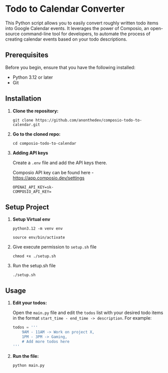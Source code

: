 # Todo to Calendar Converter

This Python script allows you to easily convert roughly written todo items into Google Calendar events. It leverages the power of Composio, an open-source command-line tool for developers, to automate the process of creating calendar events based on your todo descriptions.

## Prerequisites

Before you begin, ensure that you have the following installed:

- Python 3.12 or later
- Git

## Installation

1. **Clone the repository:**

   ```
   git clone https://github.com/anonthedev/composio-todo-to-calendar.git
   ```

2. **Go to the cloned repo:**

   ```
   cd composio-todo-to-calendar
   ```

3. **Adding API keys**

   Create a `.env` file and add the API keys there.

   Composio API key can be found here - https://app.composio.dev/settings

   ```
   OPENAI_API_KEY=sk-
   COMPOSIO_API_KEY=
   ```

## Setup Project

1. **Setup Virtual env**
    ```
    python3.12 -m venv env
    ```
    ```
    source env/bin/activate
    ```

1. Give execute permission to `setup.sh` file

   ```
   chmod +x ./setup.sh
   ```

2. Run the setup.sh file
   ```
   ./setup.sh
   ```

## Usage

1. **Edit your todos:**

   Open the `main.py` file and edit the `todos` list with your desired todo items in the format `start_time - end_time -> description`. For example:

   ```python
   todos = '''
       9AM - 11AM -> Work on project X,
       1PM - 3PM -> Gaming,
       # Add more todos here
   '''
   ```

2. **Run the file:**
   ```
   python main.py
   ```
